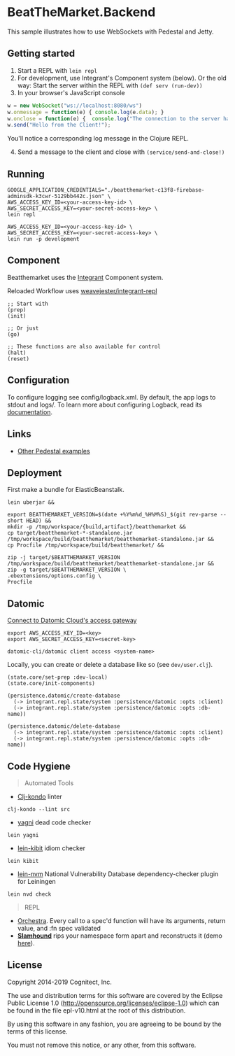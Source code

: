 # BeatTheMarket.Backend


This sample illustrates how to use WebSockets with Pedestal and Jetty.


## Getting started

1. Start a REPL with `lein repl`
2. For development, use Integrant's Component system (below). Or the old way: Start the server within the REPL with `(def serv (run-dev))`
3. In your browser's JavaScript console

```javascript
w = new WebSocket("ws://localhost:8080/ws")
w.onmessage = function(e) { console.log(e.data); }
w.onclose = function(e) {  console.log("The connection to the server has closed."); }
w.send("Hello from the Client!");
```

You'll notice a corresponding log message in the Clojure REPL.

4. Send a message to the client and close with `(service/send-and-close!)`


## Running

```
GOOGLE_APPLICATION_CREDENTIALS="./beatthemarket-c13f8-firebase-adminsdk-k3cwr-5129bb442c.json" \
AWS_ACCESS_KEY_ID=<your-access-key-id> \
AWS_SECRET_ACCESS_KEY=<your-secret-access-key> \
lein repl

AWS_ACCESS_KEY_ID=<your-access-key-id> \
AWS_SECRET_ACCESS_KEY=<your-secret-access-key> \
lein run -p development

```

## Component

Beatthemarket uses the [Integrant](https://github.com/weavejester/integrant) Component system.

Reloaded Workflow uses [weavejester/integrant-repl](https://github.com/weavejester/integrant-repl)

```
;; Start with
(prep)
(init)

;; Or just
(go)

;; These functions are also available for control
(halt)
(reset)
```

## Configuration

To configure logging see config/logback.xml. By default, the app logs to stdout and logs/.
To learn more about configuring Logback, read its [documentation](http://logback.qos.ch/documentation.html).


## Links
* [Other Pedestal examples](http://pedestal.io/samples)


## Deployment

First make a bundle for ElasticBeanstalk.
```
lein uberjar &&

export BEATTHEMARKET_VERSION=$(date +%Y%m%d_%H%M%S)_$(git rev-parse --short HEAD) &&
mkdir -p /tmp/workspace/{build,artifact}/beatthemarket &&
cp target/beatthemarket-*-standalone.jar /tmp/workspace/build/beatthemarket/beatthemarket-standalone.jar &&
cp Procfile /tmp/workspace/build/beatthemarket/ &&

zip -j target/$BEATTHEMARKET_VERSION /tmp/workspace/build/beatthemarket/beatthemarket-standalone.jar &&
zip -g target/$BEATTHEMARKET_VERSION \
.ebextensions/options.config \
Procfile
```

## Datomic

[Connect to Datomic Cloud's access gateway](https://docs.datomic.com/cloud/getting-started/get-connected.html#access-gateway)

```
export AWS_ACCESS_KEY_ID=<key>
export AWS_SECRET_ACCESS_KEY=<secret-key>

datomic-cli/datomic client access <system-name>
```

Locally, you can create or delete a database like so (see `dev/user.clj`).

```
(state.core/set-prep :dev-local)
(state.core/init-components)

(persistence.datomic/create-database
  (-> integrant.repl.state/system :persistence/datomic :opts :client)
  (-> integrant.repl.state/system :persistence/datomic :opts :db-name))

(persistence.datomic/delete-database
  (-> integrant.repl.state/system :persistence/datomic :opts :client)
  (-> integrant.repl.state/system :persistence/datomic :opts :db-name))
```

## Code Hygiene


> Automated Tools

* [Clj-kondo](https://github.com/borkdude/clj-kondo) linter
```
clj-kondo --lint src
```

* [yagni](https://github.com/venantius/yagni) dead code checker
```
lein yagni
```

* [lein-kibit](https://github.com/jonase/kibit) idiom checker
```
lein kibit
```

* [lein-nvm](https://github.com/rm-hull/lein-nvd) National Vulnerability Database dependency-checker plugin for Leiningen
```
lein nvd check
```


> REPL

* [Orchestra](https://github.com/jeaye/orchestra). Every call to a spec'd function will have its arguments, return value, and :fn spec validated
* __[Slamhound](https://github.com/technomancy/slamhound)__ rips your namespace form apart and reconstructs it (demo [here](https://vimeo.com/80650659)).



License
-------
Copyright 2014-2019 Cognitect, Inc.

The use and distribution terms for this software are covered by the
Eclipse Public License 1.0 (http://opensource.org/licenses/eclipse-1.0)
which can be found in the file epl-v10.html at the root of this distribution.

By using this software in any fashion, you are agreeing to be bound by
the terms of this license.

You must not remove this notice, or any other, from this software.
